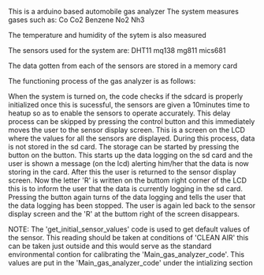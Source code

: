 This is a arduino based automobile gas analyzer
The system measures gases such as:
Co
Co2
Benzene
No2
Nh3

The temperature and humidity of the sytem is also measured

The sensors used for the system are:
DHT11
mq138
mg811
mics681

The data gotten from each of the sensors are stored in a memory card

The functioning process of the gas analyzer is as follows:

When the system is turned on, the code checks if the sdcard is properly initialized once this is sucessful, the sensors are given a 10minutes time to heatup so as to enable the sensors to operate accurately. This delay process can be skipped by pressing the control button and this immediately moves the user to the sensor display screen. This is a screen on the LCD where the values for all the sensors are displayed. 
During this process, data is not stored in the sd card. The storage can be started by pressing the button on the button. This starts up the data logging on the sd card and the user is shown a message (on the lcd) alerting him/her that the data is now storing in the card. After this the user is returned to the sensor display screen.
Now the letter 'R' is written on the buttom right corner of the LCD this is to inform the user that the data is currently logging in the sd card.
Pressing the button again turns of the data logging and tells the user that the data logging has been stopped. The user is again led back to the sensor display screen and the 'R' at the buttom right of the screen disappears.


NOTE: The 'get_initial_sensor_values' code is used to get default values of the sensor. This reading should be taken at conditions of 'CLEAN AIR' this can be taken just outside and this would serve as the standard environmental contion for calibrating the 'Main_gas_analyzer_code'. This values are put in the 'Main_gas_analyzer_code' under the intializing section